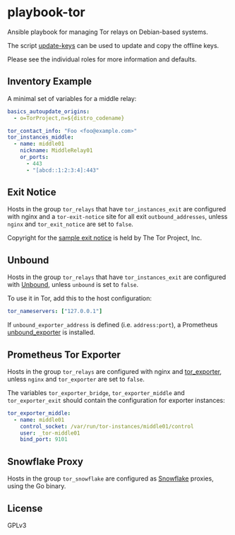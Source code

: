 # playbook-tor

Ansible playbook for managing Tor relays on Debian-based systems.

The script [update-keys](update-keys) can be used to update and copy the
offline keys.

Please see the individual roles for more information and defaults.

## Inventory Example

A minimal set of variables for a middle relay:

```yaml
basics_autoupdate_origins:
  - o=TorProject,n=${distro_codename}

tor_contact_info: "Foo <foo@example.com>"
tor_instances_middle:
  - name: middle01
    nickname: MiddleRelay01
    or_ports:
      - 443
      - "[abcd::1:2:3:4]:443"
```

## Exit Notice

Hosts in the group `tor_relays` that have `tor_instances_exit` are configured
with nginx and a `tor-exit-notice` site for all exit `outbound_addresses`,
unless `nginx` and `tor_exit_notice` are set to `false`.

Copyright for the [sample exit notice][] is held by The Tor Project, Inc.

[sample exit notice]: roles/tor-exit-notice/files/tor-exit-notice/index.html

## Unbound

Hosts in the group `tor_relays` that have `tor_instances_exit` are configured
with [Unbound][], unless `unbound` is set to `false`.

To use it in Tor, add this to the host configuration:

```yaml
tor_nameservers: ["127.0.0.1"]
```

If `unbound_exporter_address` is defined (i.e. `address:port`), a Prometheus
[unbound_exporter][] is installed.

[unbound]: https://unbound.docs.nlnetlabs.nl/
[unbound_exporter]: https://github.com/letsencrypt/unbound_exporter

## Prometheus Tor Exporter

Hosts in the group `tor_relays` are configured with nginx and [tor_exporter][],
unless `nginx` and `tor_exporter` are set to `false`.

The variables `tor_exporter_bridge`, `tor_exporter_middle` and
`tor_exporter_exit` should contain the configuration for exporter instances:

```yaml
tor_exporter_middle:
  - name: middle01
    control_socket: /var/run/tor-instances/middle01/control
    user: _tor-middle01
    bind_port: 9101
```

[tor_exporter]: https://github.com/atx/prometheus-tor_exporter

## Snowflake Proxy

Hosts in the group `tor_snowflake` are configured as [Snowflake][] proxies,
using the Go binary.

[snowflake]: https://snowflake.torproject.org/

## License

GPLv3
